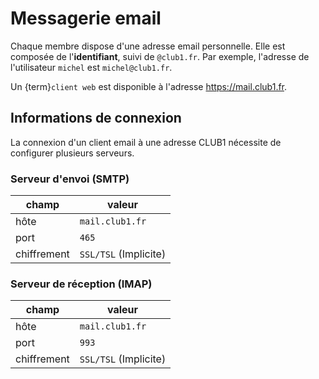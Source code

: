 Messagerie email
================

Chaque membre dispose d'une adresse email personnelle.
Elle est composée de l'**identifiant**, suivi de `@club1.fr`.
Par exemple, l'adresse de l'utilisateur `michel` est `michel@club1.fr`.

Un {term}`client web` est disponible à l'adresse <https://mail.club1.fr>.

Informations de connexion
-------------------------

La connexion d'un client email à une adresse CLUB1 nécessite de configurer plusieurs serveurs.

### Serveur d'envoi (SMTP)

| champ            | valeur                |
| ---------------- | --------------------- |
| hôte             | `mail.club1.fr`       |
| port             | `465`                 |
| chiffrement      | `SSL/TSL` (Implicite) |

### Serveur de réception (IMAP)

| champ            | valeur                |
| ---------------- | --------------------- |
| hôte             | `mail.club1.fr`       |
| port             | `993`                 |
| chiffrement      | `SSL/TSL` (Implicite) |
